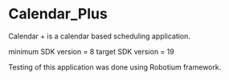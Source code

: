 # Calendar_Plus
Calendar + is a calendar based scheduling application.

minimum SDK version = 8
target SDK version = 19

Testing of this application was done using Robotium framework.
